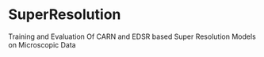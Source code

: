 # SuperResolution
Training and Evaluation Of CARN and EDSR based Super Resolution Models on Microscopic Data
